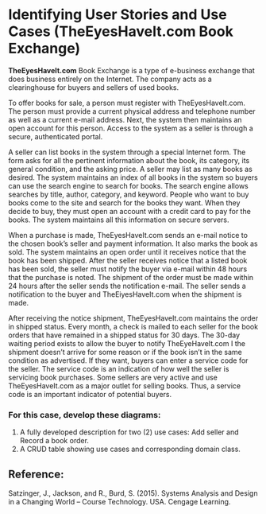 # Identifying User Stories and Use Cases (TheEyesHaveIt.com Book Exchange)

**TheEyesHaveIt.com** Book Exchange is a type of e-business exchange that does business entirely on the
Internet. The company acts as a clearinghouse for buyers and sellers of used books.


To offer books for sale, a person must register with TheEyesHaveIt.com. The person must provide a current
physical address and telephone number as well as a current e-mail address. Next, the system then maintains
an open account for this person. Access to the system as a seller is through a secure, authenticated portal.


A seller can list books in the system through a special Internet form. The form asks for all the pertinent
information about the book, its category, its general condition, and the asking price. A seller may list as many
books as desired. The system maintains an index of all books in the system so buyers can use the search
engine to search for books. The search engine allows searches by title, author, category, and keyword.
People who want to buy books come to the site and search for the books they want. When they decide to
buy, they must open an account with a credit card to pay for the books. The system maintains all this
information on secure servers.


When a purchase is made, TheEyesHaveIt.com sends an e-mail notice to the chosen book’s seller and
payment information. It also marks the book as sold. The system maintains an open order until it receives
notice that the book has been shipped. After the seller receives notice that a listed book has been sold, the
seller must notify the buyer via e-mail within 48 hours that the purchase is noted. The shipment of the order
must be made within 24 hours after the seller sends the notification e-mail. The seller sends a notification to
the buyer and TheEiyesHaveIt.com when the shipment is made.


After receiving the notice shipment, TheEyesHaveIt.com maintains the order in shipped status. Every month,
a check is mailed to each seller for the book orders that have remained in a shipped status for 30 days. The
30-day waiting period exists to allow the buyer to notify TheEyeHaveIt.com I the shipment doesn’t arrive for
some reason or if the book isn’t in the same condition as advertised.
If they want, buyers can enter a service code for the seller. The service code is an indication of how well the
seller is servicing book purchases. Some sellers are very active and use TheEyesHaveIt.com as a major
outlet for selling books. Thus, a service code is an important indicator of potential buyers.

### For this case, develop these diagrams:
1. A fully developed description for two (2) use cases: Add seller and Record a book order.
2. A CRUD table showing use cases and corresponding domain class.

## Reference:
Satzinger, J., Jackson, and R., Burd, S. (2015). Systems Analysis and Design in a Changing World
– Course Technology. USA. Cengage Learning.
